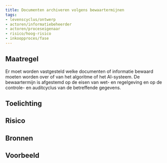 ```yaml
---
title: Documenten archiveren volgens bewaartermijnen
tags:
- levenscyclus/ontwerp
- actoren/informatiebeheerder
- actoren/proceseigenaar
- risico/hoog-risico
- inkoopproces/fase
---
```


<!-- tags -->

## Maatregel
Er moet worden vastgesteld welke documenten of informatie bewaard moeten worden over of van het algoritme of het AI-systeem. De bewaartermijn is afgestemd op de eisen van wet- en regelgeving en op de controle- en auditcyclus van de betreffende gegevens. 

## Toelichting

## Risico

## Bronnen

## Voorbeeld
